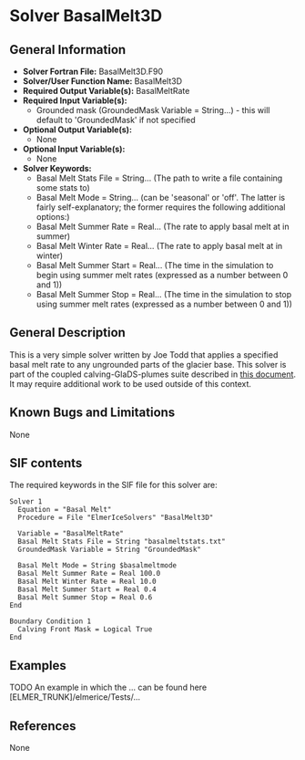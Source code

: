 # Solver BasalMelt3D
## General Information
- **Solver Fortran File:** BasalMelt3D.F90
- **Solver/User Function Name:** BasalMelt3D
- **Required Output Variable(s):** BasalMeltRate
- **Required Input Variable(s):** 
  - Grounded mask (GroundedMask Variable = String...) - this will default to 'GroundedMask' if not specified
- **Optional Output Variable(s):** 
  - None
- **Optional Input Variable(s):**
  - None
- **Solver Keywords:**
  - Basal Melt Stats File = String... (The path to write a file containing some stats to)
  - Basal Melt Mode = String... (can be 'seasonal' or 'off'. The latter is fairly self-explanatory; the former requires the following additional options:)
  - Basal Melt Summer Rate = Real... (The rate to apply basal melt at in summer)
  - Basal Melt Winter Rate = Real... (The rate to apply basal melt at in winter)
  - Basal Melt Summer Start = Real... (The time in the simulation to begin using summer melt rates (expressed as a number between 0 and 1))
  - Basal Melt Summer Stop = Real... (The time in the simulation to stop using summer melt rates (expressed as a number between 0 and 1))
  
  
## General Description
This is a very simple solver written by Joe Todd that applies a specified basal melt rate to any ungrounded parts of the glacier base.
This solver is part of the coupled calving-GlaDS-plumes suite described in [this document](./CoupledIceHydrologyCalvingPlumesDocumentation.md). It may require additional work to be used outside of this context.

## Known Bugs and Limitations
None

## SIF contents
The required keywords in the SIF file for this solver are:

```
Solver 1
  Equation = "Basal Melt"
  Procedure = File "ElmerIceSolvers" "BasalMelt3D"

  Variable = "BasalMeltRate"
  Basal Melt Stats File = String "basalmeltstats.txt"
  GroundedMask Variable = String "GroundedMask"

  Basal Melt Mode = String $basalmeltmode
  Basal Melt Summer Rate = Real 100.0
  Basal Melt Winter Rate = Real 10.0
  Basal Melt Summer Start = Real 0.4
  Basal Melt Summer Stop = Real 0.6
End

Boundary Condition 1
  Calving Front Mask = Logical True
End
```
## Examples
TODO
An example in which the ... can be found here [ELMER_TRUNK]/elmerice/Tests/...

## References
None
